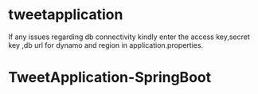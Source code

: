 # tweetapplication

If any issues regarding db connectivity kindly enter the access key,secret key ,db url for dynamo and region in application.properties.
# TweetApplication-SpringBoot
